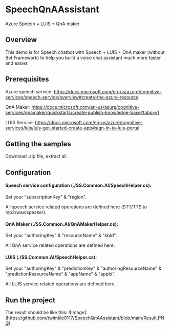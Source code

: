 # SpeechQnAAssistant
Azure Speech + LUIS + QnA maker 
## Overview
This demo is for Speech chatbot with Speech + LUIS + QnA maker (without Bot Framework) to help you build a voice chat assistant much more faster and easier. 
## Prerequisites
Azure speech service:
https://docs.microsoft.com/en-us/azure/cognitive-services/speech-service/overview#create-the-azure-resource

QnA Maker:
https://docs.microsoft.com/en-us/azure/cognitive-services/qnamaker/quickstarts/create-publish-knowledge-base?tabs=v1

LUIS Service:
https://docs.microsoft.com/en-us/azure/cognitive-services/luis/luis-get-started-create-app#sign-in-to-luis-portal

## Getting the samples
Download .zip file, extract all.

## Configuration
#### Speech service configuration (./SS.Common.AI/SpeechHelper.cs): 

Set your "subscriptionKey" & "region".

All speech service related operations are defined here (STT/TTS to mp3/wav/speaker).


#### QnA Maker (./SS.Common.AI/QnAMakerHelper.cs):

Set your "authoringKey" & "resourceName" & "kbId".

All QnA service related operations are defined here.


#### LUIS (./SS.Common.AI/SpeechHelper.cs):

Set your "authoringKey" & "predictionKey" & "authoringResourceName" & "predictionResourceName" & "appName" & "appId".

All LUIS service related operations are defined here.

## Run the project
The result should be like this:
![Image]:(https://github.com/twimkle0117/SpeechQnAAssistant/blob/main/Result.PNG)
